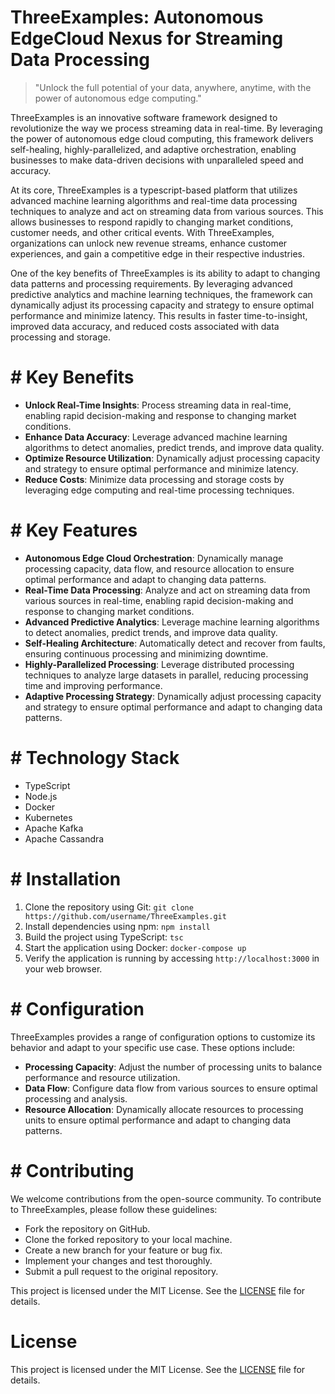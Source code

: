 <!-- ThreeExamples_20251001194310_8290 -->

# ThreeExamples: Autonomous EdgeCloud Nexus for Streaming Data Processing

> "Unlock the full potential of your data, anywhere, anytime, with the power of autonomous edge computing."

ThreeExamples is an innovative software framework designed to revolutionize the way we process streaming data in real-time. By leveraging the power of autonomous edge cloud computing, this framework delivers self-healing, highly-parallelized, and adaptive orchestration, enabling businesses to make data-driven decisions with unparalleled speed and accuracy.

At its core, ThreeExamples is a typescript-based platform that utilizes advanced machine learning algorithms and real-time data processing techniques to analyze and act on streaming data from various sources. This allows businesses to respond rapidly to changing market conditions, customer needs, and other critical events. With ThreeExamples, organizations can unlock new revenue streams, enhance customer experiences, and gain a competitive edge in their respective industries.

One of the key benefits of ThreeExamples is its ability to adapt to changing data patterns and processing requirements. By leveraging advanced predictive analytics and machine learning techniques, the framework can dynamically adjust its processing capacity and strategy to ensure optimal performance and minimize latency. This results in faster time-to-insight, improved data accuracy, and reduced costs associated with data processing and storage.

# # Key Benefits

* **Unlock Real-Time Insights**: Process streaming data in real-time, enabling rapid decision-making and response to changing market conditions.
* **Enhance Data Accuracy**: Leverage advanced machine learning algorithms to detect anomalies, predict trends, and improve data quality.
* **Optimize Resource Utilization**: Dynamically adjust processing capacity and strategy to ensure optimal performance and minimize latency.
* **Reduce Costs**: Minimize data processing and storage costs by leveraging edge computing and real-time processing techniques.

# # Key Features

* **Autonomous Edge Cloud Orchestration**: Dynamically manage processing capacity, data flow, and resource allocation to ensure optimal performance and adapt to changing data patterns.
* **Real-Time Data Processing**: Analyze and act on streaming data from various sources in real-time, enabling rapid decision-making and response to changing market conditions.
* **Advanced Predictive Analytics**: Leverage machine learning algorithms to detect anomalies, predict trends, and improve data quality.
* **Self-Healing Architecture**: Automatically detect and recover from faults, ensuring continuous processing and minimizing downtime.
* **Highly-Parallelized Processing**: Leverage distributed processing techniques to analyze large datasets in parallel, reducing processing time and improving performance.
* **Adaptive Processing Strategy**: Dynamically adjust processing capacity and strategy to ensure optimal performance and adapt to changing data patterns.

# # Technology Stack

* TypeScript
* Node.js
* Docker
* Kubernetes
* Apache Kafka
* Apache Cassandra

# # Installation

1. Clone the repository using Git: `git clone https://github.com/username/ThreeExamples.git`
2. Install dependencies using npm: `npm install`
3. Build the project using TypeScript: `tsc`
4. Start the application using Docker: `docker-compose up`
5. Verify the application is running by accessing `http://localhost:3000` in your web browser.

# # Configuration

ThreeExamples provides a range of configuration options to customize its behavior and adapt to your specific use case. These options include:

* **Processing Capacity**: Adjust the number of processing units to balance performance and resource utilization.
* **Data Flow**: Configure data flow from various sources to ensure optimal processing and analysis.
* **Resource Allocation**: Dynamically allocate resources to processing units to ensure optimal performance and adapt to changing data patterns.

# # Contributing

We welcome contributions from the open-source community. To contribute to ThreeExamples, please follow these guidelines:

* Fork the repository on GitHub.
* Clone the forked repository to your local machine.
* Create a new branch for your feature or bug fix.
* Implement your changes and test thoroughly.
* Submit a pull request to the original repository.

This project is licensed under the MIT License. See the [LICENSE](https://github.com/username/ThreeExamples/blob/main/LICENSE) file for details.

# License

This project is licensed under the MIT License. See the [LICENSE](https://github.com/Willysc10/ThreeExamples/blob/main/LICENSE) file for details.